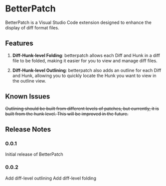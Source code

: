# BetterPatch

BetterPatch is a Visual Studio Code extension designed to enhance the display of diff format files.

## Features

1. **Diff-Hunk-level Folding**: betterpatch allows each Diff and Hunk in a diff file to be folded, making it easier for you to view and manage diff files.

2. **Diff-Hunk-level Outlining**: betterpatch also adds an outline for each Diff and Hunk, allowing you to quickly locate the Hunk you want to view in the outline view.

## Known Issues

~~Outlining should be built from different levels of patches, but currently, it is built from the hunk level. This will be improved in the future.~~

## Release Notes

### 0.0.1

Initial release of BetterPatch

### 0.0.2

Add diff-level outlining
Add diff-level folding
